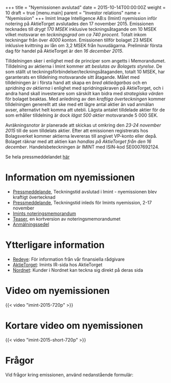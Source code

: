 +++
title = "Nyemissionen avslutad"
date = 2015-10-14T00:00:00Z
weight = 10
draft = true
[menu.main]
parent = "Investor relations"
name = "Nyemission"
+++
Imint Image Intelligence AB:s (Imint) nyemission inför notering på AktieTorget avslutades den 17 november 2015. Emissionen tecknades till _drygt 170 MSEK_ inklusive teckningsåtagande om 10 MSEK vilket motsvarar en _teckningsgrad om ca 740 procent_. Totalt inkom teckningar från över _4000 konton_. Emissionen tillför bolaget 23 MSEK inklusive kvittning av lån om 3,2 MSEK från huvudägarna. Preliminär första dag för handel på AktieTorget är den _16 december 2015_.

Tilldelningen sker i enlighet med de principer som angetts i Memorandumet. Tilldelning av aktierna i Imint kommer att _beslutas av Bolagets styrelse_. De som ställt ut teckningsförbindelser/teckningsåtaganden, totalt 10 MSEK, har garanterats en tilldelning motsvarande sitt åtagande. Målet med tilldelningen är i första hand att skapa en _bred aktieägarbas_ och en _spridning av aktierna_ i enlighet med spridningskraven på AktieTorget, och i andra hand skall investerare som särskilt kan bidra med _strategiska värden_ för bolaget beaktas. Med anledning av den _kraftiga överteckningen_ kommer tilldelningen generellt att ske med ett lägre antal aktier än vad anmälan avser, alternativt helt komma att utebli. Lägsta antalet tilldelade aktier för de som erhåller tilldelning är dock _lägst 500 aktier_ motsvarande 5 000 SEK.

Avräkningsnotor är planerade att skickas ut omkring den _23-24 november 2015_ till de som tilldelats aktier. Efter att emissionen registrerats hos Bolagsverket kommer aktierna levereras till angivet VP-konto eller depå. Bolaget räknar med att aktien kan _handlas på AktieTorget från den 16 december_. Handelsbeteckningen är IMINT med ISIN-kod SE0007692124.

Se hela pressmeddelandet [här](pressmeddelande-imint-20-nov-2015-teckningstid-avslutad.pdf)

# Information om nyemissionen
* [Pressmeddelande](pressmeddelande-imint-20-nov-2015-teckningstid-avslutad.pdf), Teckningstid avslutad i Imint - nyemissionen blev kraftigt övertecknad
* [Pressmeddelande](pressmeddelande-imint-2-nov-2015-teckningstid-inleds.pdf), Teckningstid inleds för Imints nyemission, 2-17 november
* [Imints noteringsmemorandum](imint-memorandum-final.pdf)
* [Teaser](imint-teaser-final.pdf), en kortversion av noteringsmemorandumet
* [Anmälningssedel](imint-ipo-anmalningssedel.pdf)

# Ytterligare information
* [Redeye](http://beta.redeye.se/transactions/imint): För information från vår finansiella rådgivare
* [AktieTorget](http://www.aktietorget.se/Instrument.aspx?ID_Company=413): Imints IR-sida hos AktieTorget
* [Nordnet](https://www.nordnet.se/kampanjer/ipo/imint.html): Kunder i Nordnet kan teckna sig direkt på deras sida

# Video om nyemissionen
{{< video "imint-2015-720p" >}}

# Kortare video om nyemissionen
{{< video "imint-2015-short-720p" >}}

# Frågor
Vid frågor kring emissionen, använd nedanstående formulär:

<div class="cognito">
<script src="https://services.cognitoforms.com/s/0UaHaqFaiUmXjjCMvn0-dA"></script>
<script>Cognito.load("forms", { id: "7" });</script>
</div>
